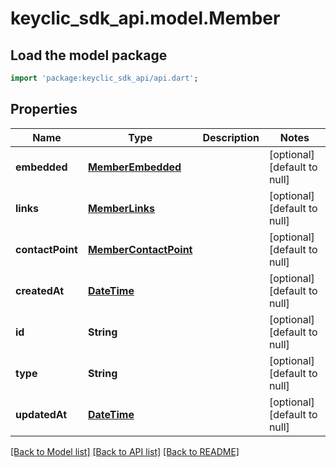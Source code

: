 # keyclic_sdk_api.model.Member

## Load the model package
```dart
import 'package:keyclic_sdk_api/api.dart';
```

## Properties
Name | Type | Description | Notes
------------ | ------------- | ------------- | -------------
**embedded** | [**MemberEmbedded**](MemberEmbedded.md) |  | [optional] [default to null]
**links** | [**MemberLinks**](MemberLinks.md) |  | [optional] [default to null]
**contactPoint** | [**MemberContactPoint**](MemberContactPoint.md) |  | [optional] [default to null]
**createdAt** | [**DateTime**](DateTime.md) |  | [optional] [default to null]
**id** | **String** |  | [optional] [default to null]
**type** | **String** |  | [optional] [default to null]
**updatedAt** | [**DateTime**](DateTime.md) |  | [optional] [default to null]

[[Back to Model list]](../README.md#documentation-for-models) [[Back to API list]](../README.md#documentation-for-api-endpoints) [[Back to README]](../README.md)


